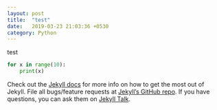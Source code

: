 ```yaml
---
layout: post
title:  "test"
date:   2019-03-23 21:03:36 +0530
category: Python
---
```

test

```python
for x in range(10):
	print(x)
```

Check out the [Jekyll docs][jekyll-docs] for more info on how to get the most out of Jekyll. File all bugs/feature requests at [Jekyll’s GitHub repo][jekyll-gh]. If you have questions, you can ask them on [Jekyll Talk][jekyll-talk].

[jekyll-docs]: https://jekyllrb.com/docs/home
[jekyll-gh]:   https://github.com/jekyll/jekyll
[jekyll-talk]: https://talk.jekyllrb.com/
